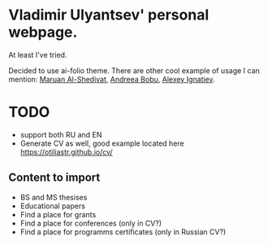 # Vladimir Ulyantsev' personal webpage.

At least I've tried.

Decided to use ai-folio theme. There are other cool example of usage I can mention:
[Maruan Al-Shedivat](https://www.cs.cmu.edu/~mshediva/),
[Andreea Bobu](https://andreea7b.github.io/),
[Alexey Ignatiev](https://alexeyignatiev.github.io/).

# TODO

* support both RU and EN
* Generate CV as well, good example located here https://otiliastr.github.io/cv/

## Content to import

* BS and MS thesises
* Educational papers
* Find a place for grants
* Find a place for conferences (only in CV?)
* Find a place for programms certificates (only in Russian CV?)
